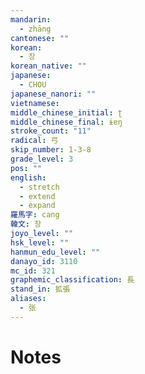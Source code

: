 ```yaml
---
mandarin:
  - zhāng
cantonese: ""
korean:
  - 장
korean_native: ""
japanese:
  - CHOU
japanese_nanori: ""
vietnamese:
middle_chinese_initial: ʈ
middle_chinese_final: ɨɐŋ
stroke_count: "11"
radical: 弓
skip_number: 1-3-8
grade_level: 3
pos: ""
english:
  - stretch
  - extend
  - expand
羅馬字: cang
韓文: 창
joyo_level: ""
hsk_level: ""
hanmun_edu_level: ""
danayo_id: 3110
mc_id: 321
graphemic_classification: 長
stand_in: 拡張
aliases:
  - 张
---
```


# Notes

